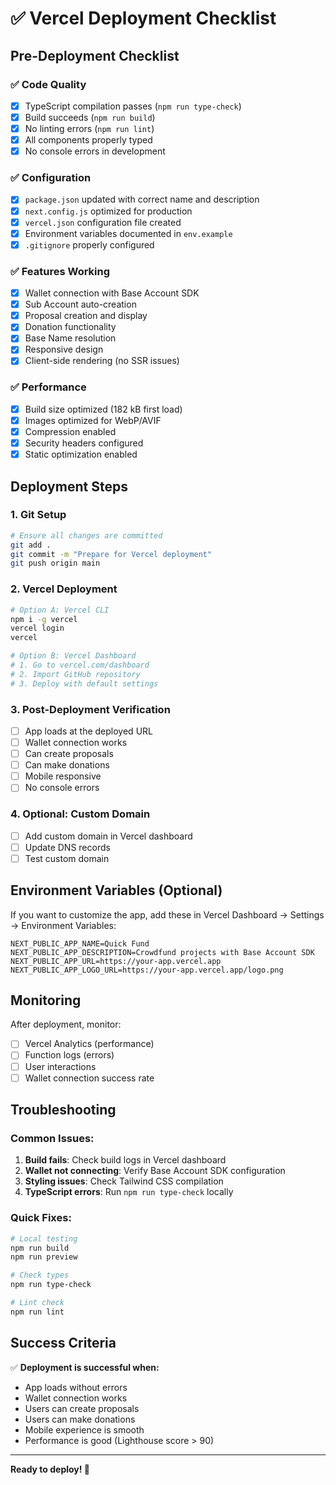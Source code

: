 # ✅ Vercel Deployment Checklist

## Pre-Deployment Checklist

### ✅ Code Quality
- [x] TypeScript compilation passes (`npm run type-check`)
- [x] Build succeeds (`npm run build`)
- [x] No linting errors (`npm run lint`)
- [x] All components properly typed
- [x] No console errors in development

### ✅ Configuration
- [x] `package.json` updated with correct name and description
- [x] `next.config.js` optimized for production
- [x] `vercel.json` configuration file created
- [x] Environment variables documented in `env.example`
- [x] `.gitignore` properly configured

### ✅ Features Working
- [x] Wallet connection with Base Account SDK
- [x] Sub Account auto-creation
- [x] Proposal creation and display
- [x] Donation functionality
- [x] Base Name resolution
- [x] Responsive design
- [x] Client-side rendering (no SSR issues)

### ✅ Performance
- [x] Build size optimized (182 kB first load)
- [x] Images optimized for WebP/AVIF
- [x] Compression enabled
- [x] Security headers configured
- [x] Static optimization enabled

## Deployment Steps

### 1. Git Setup
```bash
# Ensure all changes are committed
git add .
git commit -m "Prepare for Vercel deployment"
git push origin main
```

### 2. Vercel Deployment
```bash
# Option A: Vercel CLI
npm i -g vercel
vercel login
vercel

# Option B: Vercel Dashboard
# 1. Go to vercel.com/dashboard
# 2. Import GitHub repository
# 3. Deploy with default settings
```

### 3. Post-Deployment Verification
- [ ] App loads at the deployed URL
- [ ] Wallet connection works
- [ ] Can create proposals
- [ ] Can make donations
- [ ] Mobile responsive
- [ ] No console errors

### 4. Optional: Custom Domain
- [ ] Add custom domain in Vercel dashboard
- [ ] Update DNS records
- [ ] Test custom domain

## Environment Variables (Optional)

If you want to customize the app, add these in Vercel Dashboard → Settings → Environment Variables:

```
NEXT_PUBLIC_APP_NAME=Quick Fund
NEXT_PUBLIC_APP_DESCRIPTION=Crowdfund projects with Base Account SDK
NEXT_PUBLIC_APP_URL=https://your-app.vercel.app
NEXT_PUBLIC_APP_LOGO_URL=https://your-app.vercel.app/logo.png
```

## Monitoring

After deployment, monitor:
- [ ] Vercel Analytics (performance)
- [ ] Function logs (errors)
- [ ] User interactions
- [ ] Wallet connection success rate

## Troubleshooting

### Common Issues:
1. **Build fails**: Check build logs in Vercel dashboard
2. **Wallet not connecting**: Verify Base Account SDK configuration
3. **Styling issues**: Check Tailwind CSS compilation
4. **TypeScript errors**: Run `npm run type-check` locally

### Quick Fixes:
```bash
# Local testing
npm run build
npm run preview

# Check types
npm run type-check

# Lint check
npm run lint
```

## Success Criteria

✅ **Deployment is successful when:**
- App loads without errors
- Wallet connection works
- Users can create proposals
- Users can make donations
- Mobile experience is smooth
- Performance is good (Lighthouse score > 90)

---

**Ready to deploy! 🚀**
